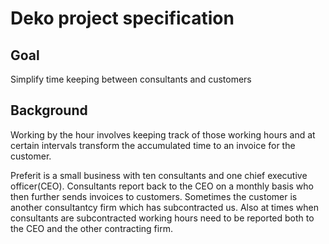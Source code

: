 

# Deko project specification

## Goal

Simplify time keeping between consultants and
customers

## Background

Working by the hour involves keeping track of
those working hours and at certain intervals transform the
accumulated time to an invoice for the customer.

Preferit is a small business with ten consultants and one
chief executive officer(CEO). Consultants report back to the
CEO on a monthly basis who then further sends invoices to
customers. Sometimes the customer is another consultantcy firm
which has subcontracted us. Also at times when consultants are
subcontracted working hours need to be reported both to the
CEO and the other contracting firm.


